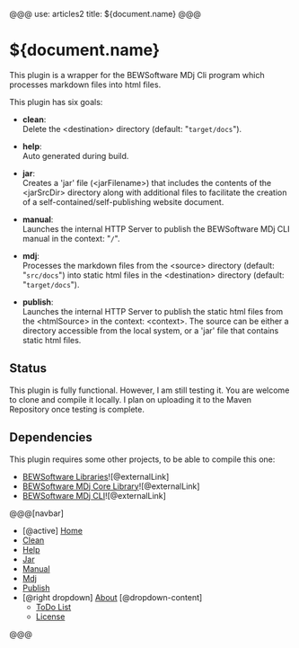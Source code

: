 @@@
use: articles2
title: ${document.name}
@@@

# ${document.name}

This plugin is a wrapper for the BEWSoftware MDj Cli program which processes 
markdown files into html files.

This plugin has six goals:

- <b>clean</b>:  
Delete the &lt;destination&gt; directory (default: "`target/docs`").

- <b>help</b>:  
Auto generated during build.

- <b>jar</b>:  
Creates a 'jar' file (&lt;jarFilename&gt;) that includes the contents of the 
&lt;jarSrcDir&gt; directory along with additional files to facilitate the 
creation of a self-contained/self-publishing website document.

- <b>manual</b>:  
Launches the internal HTTP Server to publish the BEWSoftware MDj CLI manual
in the context: "`/`".

- <b>mdj</b>:  
Processes the markdown files from the &lt;source&gt; directory (default: "`src/docs`") 
into static html files in the &lt;destination&gt; directory (default: "`target/docs`").  

- <b>publish</b>:  
Launches the internal HTTP Server to publish the static html files from the 
&lt;htmlSource&gt; in the context: &lt;context&gt;.  The source can be either 
a directory accessible from the local system, or a 'jar' file that contains static
html files.

## Status
This plugin is fully functional.  However, I am still testing it.  You are welcome to
clone and compile it locally.  I plan on uploading it to the Maven Repository
once testing is complete.

## Dependencies
This plugin requires some other projects, to be able to compile this one:

- [BEWSoftware Libraries][bewl]![@externalLink]
- [BEWSoftware MDj Core Library][mjc]![@externalLink]
- [BEWSoftware MDj CLI][mc]![@externalLink]


[bewl]:https://github.com/bewillcott/bewsoftware-libs
[mjc]:https://github.com/bewillcott/bewsoftware-mdj
[mc]:https://github.com/bewillcott/bewsoftware-mdj-cli

@@@[navbar]
- [@active] [Home](#)
- [Clean]
- [Help]
- [Jar]
- [Manual]
- [Mdj]
- [Publish]
- [@right dropdown] [About]
[@dropdown-content]
    - [ToDo List]
    - [License]


[About]:About.html
[Clean]:Clean.html
[Help]:Help.html
[Home]:index.html
[Jar]:Jar.html
[License]:LICENSE.html
[Manual]:Manual.html
[Mdj]:Mdj.html
[Publish]:Publish.html
[ToDo List]:ToDo.html
@@@
